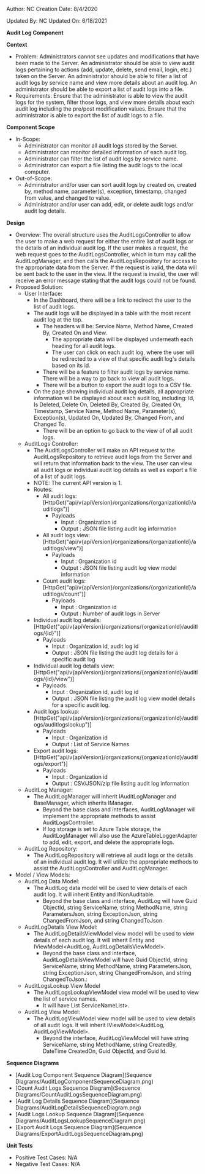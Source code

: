 Author: NC
Creation Date: 8/4/2020

Updated By: NC
Updated On: 6/18/2021

**Audit Log Component**

**Context**

- Problem: Administrators cannot see updates and modifications that have been made to the Server.  An administrator should be able to view audit logs pertaining to actions (add, update, delete, send email, login, etc.) taken on the Server. An administrator should be able to filter a list of audit logs by service name and view more details about an audit log.  An administrator should be able to export a list of audit logs into a file.
- Requirements: Ensure that the administrator is able to view the audit logs for the system, filter those logs, and view more details about each audit log including the pre/post modification values.  Ensure that the administrator is able to export the list of audit logs to a file.

**Component Scope**

- In-Scope:
  - Administrator can monitor all audit logs stored by the Server.
  - Administrator can monitor detailed information of each audit log.
  - Administrator can filter the list of audit logs by service name.
  - Administrator can export a file listing the audit logs to the local computer.
- Out-of-Scope:
  - Administrator and/or user can sort audit logs by created on, created by, method name, parameter(s), exception, timestamp, changed from value, and changed to value.
  - Administrator and/or user can add, edit, or delete audit logs and/or audit log details.

**Design**

- Overview: The overall structure uses the AuditLogsController to allow the user to make a web request for either the entire list of audit logs or the details of an individual audit log.  If the user makes a request, the web request goes to the AuditLogsController, which in turn may call the AuditLogManager, and then calls the AuditLogsRepository for access to the appropriate data from the Server.  If the request is valid, the data will be sent back to the user in the view.  If the request is invalid, the user will receive an error message stating that the audit logs could not be found.
- Proposed Solution:
  - User Interface:
    - In the Dashboard, there will be a link to redirect the user to the list of audit logs.
    - The audit logs will be displayed in a table with the most recent audit log at the top.
      - The headers will be: Service Name, Method Name, Created By, Created On and View.
        - The appropriate data will be displayed underneath each heading for all audit logs.
        - The user can click on each audit log, where the user will be redirected to a view of that specific audit log's details based on its id.
      - There will be a feature to filter audit logs by service name.  There will be a way to go back to view all audit logs.
      - There will be a button to export the audit logs to a CSV file.
    - On the page showing individual audit log details, all appropriate information will be displayed about each audit log, including: Id, Is Deleted, Delete On, Deleted By, Created By, Created On, Timestamp, Service Name, Method Name, Parameter(s), Exception(s), Updated On, Updated By, Changed From, and Changed To.
      - There will be an option to go back to the view of of all audit logs.
  - AuditLogs Controller:
    - The AuditLogsController will make an API request to the AuditLogsRepository to retrieve audit logs from the Server and will return that information back to the view.  The user can view all audit logs or individual audit log details as well as export a file of a list of audit logs.
    - NOTE: The current API version is 1.
    - Routes:
      - All audit logs: [HttpGet("api/v{apiVersion}/organizations/{organizationId}/auditlogs")]
        - Payloads
          - Input : Organization id
          - Output : JSON file listing audit log information
      - All audit logs view: [HttpGet("api/v{apiVersion}/organizations/{organizationId}/auditlogs/view")]
        - Payloads
          - Input : Organization id
          - Output : JSON file listing audit log view model information
      - Count audit logs: [HttpGet("api/v{apiVersion}/organizations/{organizationId}/auditlogs/count")]
        - Payloads
          - Input : Organization id
          - Output : Number of audit logs in Server
     - Individual audit log details: [HttpGet("api/v{apiVersion}/organizations/{organizationId}/auditlogs/{id}")]
       - Payloads
         - Input : Organization id, audit log id
         - Output : JSON file listing the audit log details for a specific audit log
    - Individual audit log details view: [HttpGet("api/v{apiVersion}/organizations/{organizationId}/auditlogs/{id}/view")]
      - Payloads
        - Input : Organization id, audit log id
        - Output : JSON file listing the audit log view model details for a specific audit log.
     - Audit logs lookup: [HttpGet("api/v{apiVersion}/organizations/{organizationId}/auditlogs/auditlogslookup")]
       - Payloads
         - Input : Organization id
         - Output : List of Service Names
     - Export audit logs: [HttpGet("api/v{apiVersion}/organizations/{organizationId}/auditlogs/export")]
       - Payloads
         - Input : Organization id
         - Output : CSV/JSON/zip file listing audit log information
  - AuditLog Manager:
    - The AuditLogManager will inherit IAuditLogManager and BaseManager, which inherits IManager.
      - Beyond the base class and interfaces, AuditLogManager will implement the appropriate methods to assist AuditLogsController.
      - If log storage is set to Azure Table storage, the AuditLogManager will also use the AzureTableLoggerAdapter to add, edit, export, and delete the appropriate logs.
  - AuditLog Repository:
    - The AuditLogRepository will retrieve all audit logs or the details of an individual audit log.  It will utilize the appropriate methods to assist the AuditLogsController and AuditLogManager.
- Model / View Models:
  - AuditLog Data Model:
    - The AuditLog data model will be used to view details of each audit log.  It will inherit Entity and INonAuditable.
      - Beyond the base class and interface, AuditLog will have Guid ObjectId, string ServiceName, string MethodName, string ParametersJson, string ExceptionJson, string ChangedFromJson, and string ChangedToJson.
  - AuditLogDetails View Model:
    - The AuditLogDetailsViewModel view model will be used to view details of each audit log.  It will inherit Entity and IViewModel<AuditLog, AuditLogDetailsViewModel>.
      - Beyond the base class and interface, AuditLogDetailsViewModel will have Guid ObjectId, string ServiceName, string MethodName, string ParametersJson, string ExceptionJson, string ChangedFromJson, and string ChangedToJson.:
  - AuditLogsLookup View Model
    - The AuditLogsLookupViewModel view model will be used to view the list of service names.
      - It will have List<string> ServiceNameList>.
  - AuditLog View Model:
    - The AuditLogViewModel view model will be used to view details of all audit logs.  It will inherit IViewModel<AuditLog, AuditLogViewModel>.
      - Beyond the interface, AuditLogViewModel will have string ServiceName, string MethodName, string CreatedBy, DateTime CreatedOn, Guid ObjectId, and Guid Id.

**Sequence Diagrams**
- [Audit Log Component Sequence Diagram](Sequence Diagrams/AuditLogComponentSequenceDiagram.png)
- [Count Audit Logs Sequence Diagram](Sequence Diagrams/CountAuditLogsSequenceDiagram.png)
- [Audit Log Details Sequence Diagram](Sequence Diagrams/AuditLogDetailsSequenceDiagram.png)
- [Audit Logs Lookup Sequence Diagram](Sequence Diagrams/AuditLogsLookupSequenceDiagram.png)
- [Export Audit Logs Sequence Diagram](Sequence Diagrams/ExportAuditLogsSequenceDiagram.png)

**Unit Tests**

- Positive Test Cases: N/A
- Negative Test Cases: N/A